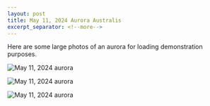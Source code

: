 ```yaml
---
layout: post
title: May 11, 2024 Aurora Australis
excerpt_separator: <!--more-->
---
```


Here are some large photos of an aurora for loading demonstration purposes.
<!--more-->

![May 11, 2024 aurora](/assets/images/aurora/20240511-aurora-01.jpg)

![May 11, 2024 aurora](/assets/images/aurora/20240511-aurora-02.jpg)

![May 11, 2024 aurora](/assets/images/aurora/20240511-aurora-03.jpg)
